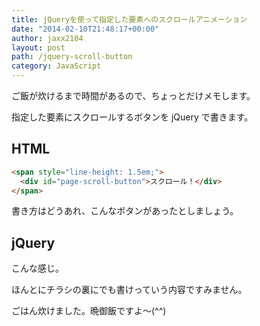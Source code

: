 ```yaml
---
title: jQueryを使って指定した要素へのスクロールアニメーション
date: "2014-02-10T21:48:17+00:00"
author: jaxx2104
layout: post
path: /jquery-scroll-button
category: JavaScript
---
```


ご飯が炊けるまで時間があるので、ちょっとだけメモします。

指定した要素にスクロールするボタンを jQuery で書きます。

## HTML

```html
<span style="line-height: 1.5em;">
  <div id="page-scroll-button">スクロール！</div>
</span>
```

書き方はどうあれ、こんなボタンがあったとしましょう。

## jQuery

こんな感じ。

ほんとにチラシの裏にでも書けっていう内容ですみません。

ごはん炊けました。晩御飯ですよ〜(^^)
